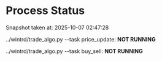 # Process Status

Snapshot taken at: 2025-10-07 02:47:28

../wintrd/trade_algo.py --task price_update: **NOT RUNNING**

../wintrd/trade_algo.py --task buy_sell: **NOT RUNNING**

